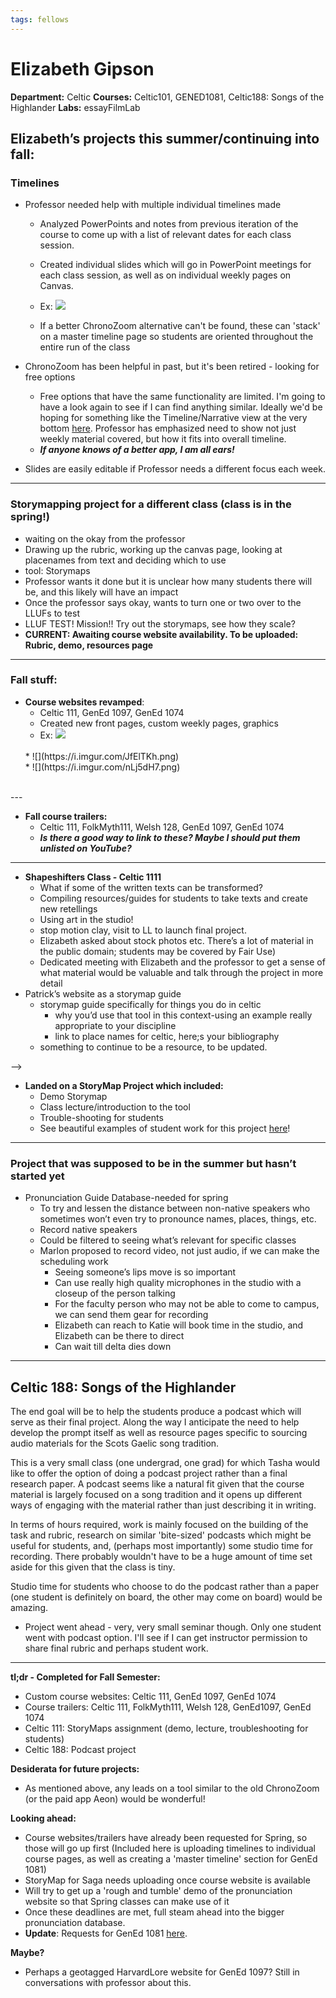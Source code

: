 ```yaml
---
tags: fellows
---
```


# Elizabeth Gipson
**Department:** Celtic
**Courses:** Celtic101, GENED1081, Celtic188: Songs of the Highlander
**Labs:** essayFilmLab

## Elizabeth’s projects this summer/continuing into fall:

### Timelines
* Professor needed help with multiple individual timelines made
    * Analyzed PowerPoints and notes from previous iteration of the course to come up with a list of relevant dates for each class session. 
    * Created individual slides which will go in PowerPoint meetings for each class session, as well as on individual weekly pages on Canvas. 
    * Ex: ![](https://i.imgur.com/7alePmX.png)

    * If a better ChronoZoom alternative can't be found, these can 'stack' on a master timeline page so students are oriented throughout the entire run of the class


* ChronoZoom has been helpful in past, but it's been retired - looking for free options

    * Free options that have the same functionality are limited. I'm going to have a look again to see if I can find anything similar. Ideally we'd be hoping for something like the Timeline/Narrative view at the very bottom [here](https://timeline.app/gallery/ (paid product)). Professor has emphasized need to show not just weekly material covered, but how it fits into overall timeline.
    * ***If anyone knows of a better app, I am all ears!***
    
* Slides are easily editable if Professor needs a different focus each week.


---


### Storymapping project for a different class (class is in the spring!)
* waiting on the okay from the professor
* Drawing up the rubric, working up the canvas page, looking at placenames from text and deciding which to use
* tool: Storymaps
* Professor wants it done but it is unclear how many students there will be, and this likely will have an impact
* Once the professor says okay, wants to turn one or two over to the LLUFs to test
* LLUF TEST! Mission!! Try out the storymaps, see how they scale?
* **CURRENT: Awaiting course website availability. To be uploaded: Rubric, demo, resources page**

---

### Fall stuff:
* **Course websites revamped**:
    * Celtic 111, GenEd 1097, GenEd 1074
    * Created new front pages, custom weekly pages, graphics
    * Ex: ![](https://i.imgur.com/seDAFjM.png)
    <br>
    * ![](https://i.imgur.com/JfElTKh.png)
    <br>
    * ![](https://i.imgur.com/nLj5dH7.png)

<br>
---

* **Fall course trailers:**
    * Celtic 111, FolkMyth111, Welsh 128, GenEd 1097, GenEd 1074
    * ***Is there a good way to link to these? Maybe I should put them unlisted on YouTube?***
---


* **Shapeshifters Class - Celtic 1111**
    * What if some of the written texts can be transformed?
    * Compiling resources/guides for students to take texts and create new retellings
    * Using art in the studio!
    * stop motion clay, visit to LL to launch final project.
    * Elizabeth asked about stock photos etc. There’s a lot of material in the public domain; students may be covered by Fair Use)
    * Dedicated meeting with Elizabeth and the professor to get a sense of what material would be valuable and talk through the project in more detail
* Patrick’s website as a storymap guide
    * storymap guide specifically for things you do in celtic
        * why you’d use that tool in this context-using an example really appropriate to your discipline
        * link to place names for celtic, here;s your bibliography
    * something to continue to be a resource, to be updated.

--> 
* **Landed on a StoryMap Project which included:**
    * Demo Storymap 
    * Class lecture/introduction to the tool
    * Trouble-shooting for students
    * See beautiful examples of student work for this project [here](https://storymaps.arcgis.com/stories/ee6d36adb8574d8cbbb13e354ee47d92)!

---

### Project that was supposed to be in the summer but hasn’t started yet
* Pronunciation Guide Database-needed for spring
    * To try and lessen the distance between non-native speakers who sometimes won’t even try to pronounce names, places, things, etc.
    * Record native speakers
    * Could be filtered to seeing what’s relevant for specific classes
    * Marlon proposed to record video, not just audio, if we can make the scheduling work
        * Seeing someone’s lips move is so important
        * Can use really high quality microphones in the studio with a closeup of the person talking
        * For the faculty person who may not be able to come to campus, we can send them gear for recording
        * Elizabeth can reach to Katie will book time in the studio, and Elizabeth can be there to direct
        * Can wait till delta dies down

---

## Celtic 188: Songs of the Highlander
The end goal will be to help the students produce a podcast which will serve as their final project. Along the way I anticipate the need to help develop the prompt itself as well as resource pages specific to sourcing audio materials for the Scots Gaelic song tradition.

This is a very small class (one undergrad, one grad) for which Tasha would like to offer the option of doing a podcast project rather than a final research paper. A podcast seems like a natural fit given that the course material is largely focused on a song tradition and it opens up different ways of engaging with the material rather than just describing it in writing. 

In terms of hours required, work is mainly focused on the building of the task and rubric, research on similar 'bite-sized' podcasts which might be useful for students, and, (perhaps most importantly) some studio time for recording. There probably wouldn't have to be a huge amount of time set aside for this given that the class is tiny.

Studio time for students who choose to do the podcast rather than a paper (one student is definitely on board, the other may come on board) would be amazing.

* Project went ahead - very, very small seminar though. Only one student went with podcast option. I'll see if I can get instructor permission to share final rubric and perhaps student work. 

---
**tl;dr - Completed for Fall Semester:**
* Custom course websites: Celtic 111, GenEd 1097, GenEd 1074
* Course trailers: Celtic 111, FolkMyth111, Welsh 128, GenEd1097, GenEd 1074
* Celtic 111: StoryMaps assignment (demo, lecture, troubleshooting for students)
* Celtic 188: Podcast project


**Desiderata for future projects:**

- As mentioned above, any leads on a tool similar to the old ChronoZoom (or the paid app Aeon) would be wonderful!

**Looking ahead:**

- Course websites/trailers have already been requested for Spring, so those will go up first (Included here is uploading timelines to individual course pages, as well as creating a 'master timeline' section for GenEd 1081)
- StoryMap for Saga needs uploading once course website is available
- Will try to get up a 'rough and tumble' demo of the pronunciation website so that Spring classes can make use of it
- Once these deadlines are met, full steam ahead into the bigger pronunciation database.
- **Update**: Requests for GenEd 1081 [here](https://hackmd.io/@elizabethg/SJ8J7IpKK).

**Maybe?**
- Perhaps a geotagged HarvardLore website for GenEd 1097?  Still in conversations with professor about this.